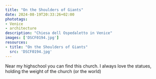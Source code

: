 ```yaml
---
title: "On the Shoulders of Giants"
date: 2024-08-19T20:33:26+02:00
phototags:
- Venice
- architecture
description: "Chiesa dell Ospedaletto in Venice"
images: ['DSCF0194.jpg']
resources:
- title: "On the Shoulders of Giants"
  src: 'DSCF0194.jpg'
---
```


Near my highschool you can find this church.
I always love the statues, holding the weight of the church (or the world)
